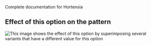 <Fixme>

Complete documentation for Hortensia

</Fixme>

## Effect of this option on the pattern

![This image shows the effect of this option by superimposing several variants that have a different value for this option](hortensia\_zippersize\_sample.svg "Effect of this option on the pattern")
